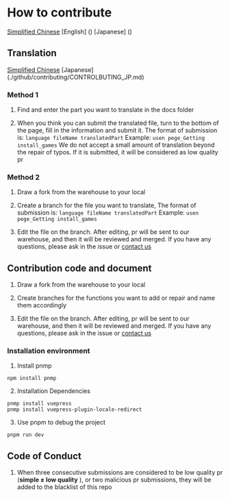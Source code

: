 # How to contribute

[Simplified Chinese]() [English] () [Japanese] ()

## Translation
<!-- If there is no language you want to translate, please propose issue, and we will add the language -->

[Simplified Chinese]() [Japanese] (./github/contributing/CONTROLBUTING_JP.md)

### Method 1

1. Find and enter the part you want to translate in the docs folder

2. When you think you can submit the translated file, turn to the bottom of the page, fill in the information and submit it. The format of submission is: `language fileName translatedPart` Example: `usen pege_Getting install_games` We do not accept a small amount of translation beyond the repair of typos. If it is submitted, it will be considered as low quality pr

### Method 2

1. Draw a fork from the warehouse to your local

2. Create a branch for the file you want to translate, The format of submission is: `language fileName translatedPart` Example: `usen pege_Getting install_games`
 
3. Edit the file on the branch. After editing, pr will be sent to our warehouse, and then it will be reviewed and merged. If you have any questions, please ask in the issue or [contact us]()

## Contribution code and document

1. Draw a fork from the warehouse to your local

2. Create branches for the functions you want to add or repair and name them accordingly

3. Edit the file on the branch. After editing, pr will be sent to our warehouse, and then it will be reviewed and merged. If you have any questions, please ask in the issue or [contact us]()

### Installation environment

1. Install pnmp

```
npm install pnmp

```

2. Installation Dependencies

```
pnmp install vuepress 
pnmp install vuepress-plugin-locale-redirect
```

3. Use pnpm to debug the project

```
pnpm run dev
```

## Code of Conduct

1. When three consecutive submissions are considered to be low quality pr (**simple ≠ low quality** ), or two malicious pr submissions, they will be added to the blacklist of this repo